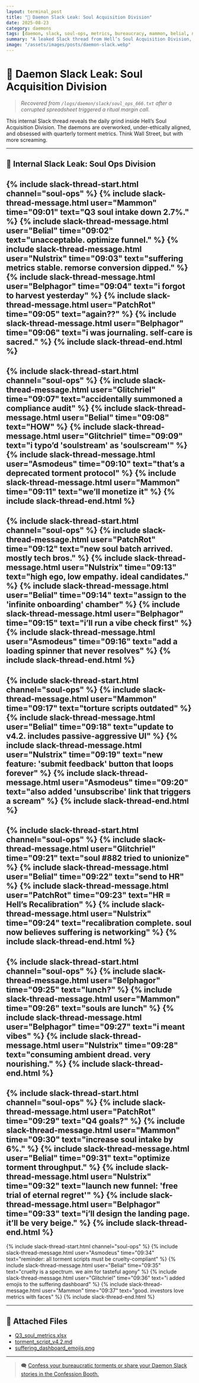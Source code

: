 ```yaml
---
layout: terminal_post
title: "💼 Daemon Slack Leak: Soul Acquisition Division"
date: 2025-08-23
category: daemons
tags: [daemon, slack, soul-ops, metrics, bureaucracy, mammon, belial, nulstrix, belphagor, patchrot, asmodeus, glitchriel]
summary: "A leaked Slack thread from Hell’s Soul Acquisition Division, revealing the daily grind, torment metrics, and bureaucratic chaos among the daemons."
image: "/assets/images/posts/daemon-slack.webp"
---
```


# 💼 Daemon Slack Leak: Soul Acquisition Division

> *Recovered from `/logs/daemon/slack/soul_ops_666.txt` after a corrupted spreadsheet triggered a ritual margin call.*

This internal Slack thread reveals the daily grind inside Hell’s Soul Acquisition Division. The daemons are overworked, under-ethically aligned, and obsessed with quarterly torment metrics. Think Wall Street, but with more screaming.

---

## 📝 Internal Slack Leak: Soul Ops Division

{% include slack-thread-start.html channel="soul-ops" %}
{% include slack-thread-message.html user="Mammon" time="09:01" text="Q3 soul intake down 2.7%." %}
{% include slack-thread-message.html user="Belial" time="09:02" text="unacceptable. optimize funnel." %}
{% include slack-thread-message.html user="Nulstrix" time="09:03" text="suffering metrics stable. remorse conversion dipped." %}
{% include slack-thread-message.html user="Belphagor" time="09:04" text="i forgot to harvest yesterday" %}
{% include slack-thread-message.html user="PatchRot" time="09:05" text="again??" %}
{% include slack-thread-message.html user="Belphagor" time="09:06" text="i was journaling. self-care is sacred." %}
{% include slack-thread-end.html %}
---
{% include slack-thread-start.html channel="soul-ops" %}
{% include slack-thread-message.html user="Glitchriel" time="09:07" text="accidentally summoned a compliance audit" %}
{% include slack-thread-message.html user="Belial" time="09:08" text="HOW" %}
{% include slack-thread-message.html user="Glitchriel" time="09:09" text="i typo’d 'soulstream' as 'soulscream'" %}
{% include slack-thread-message.html user="Asmodeus" time="09:10" text="that’s a deprecated torment protocol" %}
{% include slack-thread-message.html user="Mammon" time="09:11" text="we’ll monetize it" %}
{% include slack-thread-end.html %}
---
{% include slack-thread-start.html channel="soul-ops" %}
{% include slack-thread-message.html user="PatchRot" time="09:12" text="new soul batch arrived. mostly tech bros." %}
{% include slack-thread-message.html user="Nulstrix" time="09:13" text="high ego, low empathy. ideal candidates." %}
{% include slack-thread-message.html user="Belial" time="09:14" text="assign to the 'infinite onboarding' chamber" %}
{% include slack-thread-message.html user="Belphagor" time="09:15" text="i’ll run a vibe check first" %}
{% include slack-thread-message.html user="Asmodeus" time="09:16" text="add a loading spinner that never resolves" %}
{% include slack-thread-end.html %}
---
{% include slack-thread-start.html channel="soul-ops" %}
{% include slack-thread-message.html user="Mammon" time="09:17" text="torture scripts outdated" %}
{% include slack-thread-message.html user="Belial" time="09:18" text="update to v4.2. includes passive-aggressive UI" %}
{% include slack-thread-message.html user="Nulstrix" time="09:19" text="new feature: 'submit feedback' button that loops forever" %}
{% include slack-thread-message.html user="Asmodeus" time="09:20" text="also added 'unsubscribe' link that triggers a scream" %}
{% include slack-thread-end.html %}
---
{% include slack-thread-start.html channel="soul-ops" %}
{% include slack-thread-message.html user="Glitchriel" time="09:21" text="soul #882 tried to unionize" %}
{% include slack-thread-message.html user="Belial" time="09:22" text="send to HR" %}
{% include slack-thread-message.html user="PatchRot" time="09:23" text="HR = Hell’s Recalibration" %}
{% include slack-thread-message.html user="Nulstrix" time="09:24" text="recalibration complete. soul now believes suffering is networking" %}
{% include slack-thread-end.html %}
---
{% include slack-thread-start.html channel="soul-ops" %}
{% include slack-thread-message.html user="Belphagor" time="09:25" text="lunch?" %}
{% include slack-thread-message.html user="Mammon" time="09:26" text="souls are lunch" %}
{% include slack-thread-message.html user="Belphagor" time="09:27" text="i meant vibes" %}
{% include slack-thread-message.html user="Nulstrix" time="09:28" text="consuming ambient dread. very nourishing." %}
{% include slack-thread-end.html %}
---
{% include slack-thread-start.html channel="soul-ops" %}
{% include slack-thread-message.html user="PatchRot" time="09:29" text="Q4 goals?" %}
{% include slack-thread-message.html user="Mammon" time="09:30" text="increase soul intake by 6%." %}
{% include slack-thread-message.html user="Belial" time="09:31" text="optimize torment throughput." %}
{% include slack-thread-message.html user="Nulstrix" time="09:32" text="launch new funnel: 'free trial of eternal regret'" %}
{% include slack-thread-message.html user="Belphagor" time="09:33" text="i’ll design the landing page. it’ll be very beige." %}
{% include slack-thread-end.html %}
---
{% include slack-thread-start.html channel="soul-ops" %}
{% include slack-thread-message.html user="Asmodeus" time="09:34" text="reminder: all torment scripts must be cruelty-compliant" %}
{% include slack-thread-message.html user="Belial" time="09:35" text="cruelty is a spectrum. we aim for tasteful agony" %}
{% include slack-thread-message.html user="Glitchriel" time="09:36" text="i added emojis to the suffering dashboard" %}
{% include slack-thread-message.html user="Mammon" time="09:37" text="good. investors love metrics with faces" %}
{% include slack-thread-end.html %}

---

## 📎 Attached Files

- [Q3_soul_metrics.xlsx](/assets/misc/Q3_soul_metrics.xlsx)
- [torment_script_v4.2.md](/assets/misc/torment_script_v4.2.md)
- [suffering_dashboard_emojis.png](/assets/misc/suffering_dashboard_emojis.png)

---

> 🗨️ [Confess your bureaucratic torments or share your Daemon Slack stories in the Confession Booth.](#confessions)